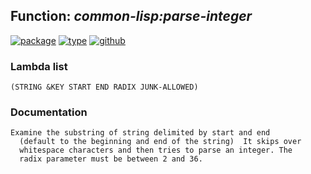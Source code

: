 ## Function: ***common-lisp:parse-integer***
[![package](https://img.shields.io/badge/Package-COMMON--LISP-5f9ea0.svg?style=social&colorA=999999)](../) [![type](https://img.shields.io/badge/Type-Function-5f9ea0.svg?style=social&colorA=999999)](../#function) [![github](https://img.shields.io/badge/GitHub-View_the_source-5f9ea0.svg?style=social&colorA=999999&logo=github)](https://github.com/sbcl/sbcl/blob/master/src/code/reader.lisp/) 
### Lambda list
```
(STRING &KEY START END RADIX JUNK-ALLOWED)
```
### Documentation
```
Examine the substring of string delimited by start and end
  (default to the beginning and end of the string)  It skips over
  whitespace characters and then tries to parse an integer. The
  radix parameter must be between 2 and 36.
```
